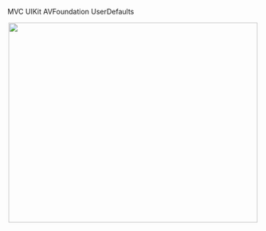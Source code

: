 MVC UIKit AVFoundation UserDefaults

<div align="center">
  <img src="https://media.giphy.com/media/dRlLfiEtfj3NzH9VGi/giphy.gif" width="500" height="400"/>
</div>
